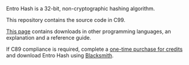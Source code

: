 Entro Hash is a 32-bit, non-cryptographic hashing algorithm.

This repository contains the source code in C99.

[This page](https://entrocraft.com/dungeon/hashing-algorithms/entro-hash/) contains downloads in other programming languages, an explanation and a reference guide.

If C89 compliance is required, complete a [one-time purchase for credits](https://entrocraft.com/pricing/) and download Entro Hash using [Blacksmith](https://entrocraft.com/blacksmith/).
